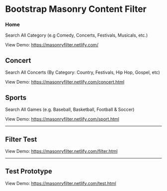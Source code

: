 

# Bootstrap Masonry Content Filter 

### Home

Search All Category (e.g Comedy, Concerts, Festivals, Musicals, etc.)

View Demo: <https://masonryfilter.netlify.com/>

## Concert

Search All Concerts (By Category: Country, Festivals, Hip Hop, Gospel, etc)

View Demo: <https://masonryfilter.netlify.com/concert.html>

## Sports

Search All Games (e.g. Baseball, Basketball, Football & Soccer)

View Demo: <https://masonryfilter.netlify.com/sport.html>

***

## Filter Test

View Demo: <https://masonryfilter.netlify.com/filter.html>

***

## Test Prototype 

View Demo: <https://masonryfilter.netlify.com/test.html>



